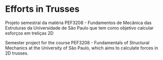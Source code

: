 # Efforts in Trusses

Projeto semestral da matéria PEF3208 - Fundamentos de Mecânica das Estruturas da Universidade de São Paulo que tem como objetivo calcular esforços em treliças 2D

Semester project for the course PEF3208 - Fundamentals of Structural Mechanics at the University of São Paulo, which aims to calculate forces in 2D trusses.
